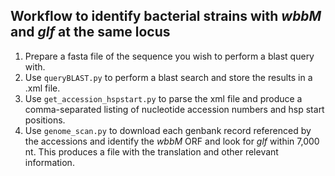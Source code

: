 ## Workflow to identify bacterial strains with *wbbM* and *glf* at the same locus

1) Prepare a fasta file of the sequence you wish to perform a blast query with.
2) Use `queryBLAST.py` to perform a blast search and store the results in a .xml file.
3) Use `get_accession_hspstart.py` to parse the xml file and produce a comma-separated
    listing of nucleotide accession numbers and hsp start positions.
4) Use `genome_scan.py` to download each genbank record referenced by the accessions
    and identify the *wbbM* ORF and look for *glf* within 7,000 nt. This produces a
    file with the translation and other relevant information.
